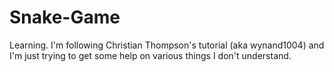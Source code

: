 # Snake-Game
Learning.
I'm following Christian Thompson's tutorial (aka wynand1004) and I'm just trying to get some help on various things I don't understand.
